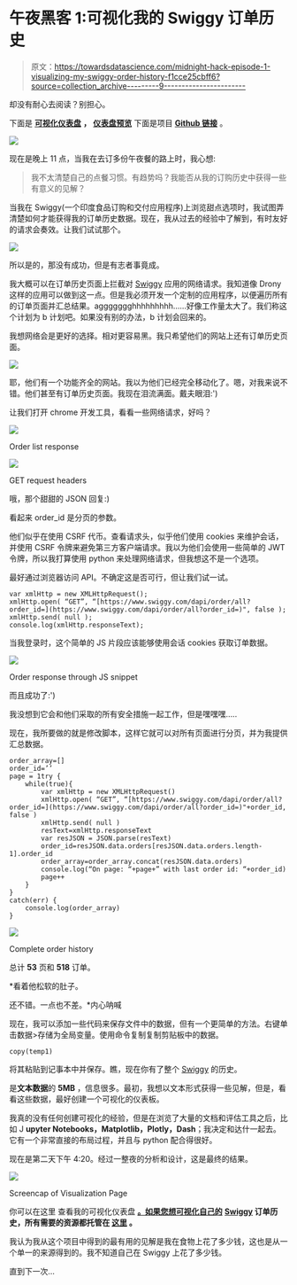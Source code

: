 # 午夜黑客 1:可视化我的 Swiggy 订单历史

> 原文：<https://towardsdatascience.com/midnight-hack-episode-1-visualizing-my-swiggy-order-history-f1cce25cbff6?source=collection_archive---------9----------------------->

却没有耐心去阅读？别担心。

下面是 [**可视化仪表盘**](https://swiggy-order-dashboard.herokuapp.com/) **，** [**仪表盘预览**](https://www.youtube.com/watch?v=M5qhpyvUYhw) 下面是项目 [**Github 链接**](https://github.com/AtomicSpider/Swiggy-Dashboard) 。

![](img/353001f727c883959bc46a4aea43e6c8.png)

现在是晚上 11 点，当我在去订多份午夜餐的路上时，我心想:

> 我不太清楚自己的点餐习惯。有趋势吗？我能否从我的订购历史中获得一些有意义的见解？

当我在 Swiggy(一个印度食品订购和交付应用程序)上浏览甜点选项时，我试图弄清楚如何才能获得我的订单历史数据。现在，我从过去的经验中了解到，有时友好的请求会奏效。让我们试试那个。

![](img/6df85a1dc9f33178bf1c847560c16bd2.png)

所以是的，那没有成功，但是有志者事竟成。

我大概可以在订单历史页面上拦截对 [Swiggy](https://www.swiggy.com/) 应用的网络请求。我知道像 Drony 这样的应用可以做到这一点。但是我必须开发一个定制的应用程序，以便遍历所有的订单页面并汇总结果。aggggggghhhhhhhhh……好像工作量太大了。我们称这个计划为 b 计划吧。如果没有别的办法，b 计划会回来的。

我想网络会是更好的选择。相对更容易黑。我只希望他们的网站上还有订单历史页面。

![](img/2ed0bc68ea7785c7b453167239cf9de2.png)

耶，他们有一个功能齐全的网站。我以为他们已经完全移动化了。嗯，对我来说不错。他们甚至有订单历史页面。我现在泪流满面。戴夫眼泪:')

让我们打开 chrome 开发工具，看看一些网络请求，好吗？

![](img/8533ddb9206218e9f9894a4b46931a74.png)

Order list response

![](img/c9e95063bd8651236791b370d9be9f2a.png)

GET request headers

哦，那个甜甜的 JSON 回复:)

看起来 order_id 是分页的参数。

他们似乎在使用 CSRF 代币。查看请求头，似乎他们使用 cookies 来维护会话，并使用 CSRF 令牌来避免第三方客户端请求。我以为他们会使用一些简单的 JWT 令牌，所以我打算使用 python 来处理网络请求，但我想这不是一个选项。

最好通过浏览器访问 API。不确定这是否可行，但让我们试一试。

```
var xmlHttp = new XMLHttpRequest();
xmlHttp.open( “GET”, “[https://www.swiggy.com/dapi/order/all?order_id=](https://www.swiggy.com/dapi/order/all?order_id=)", false );
xmlHttp.send( null );
console.log(xmlHttp.responseText);
```

当我登录时，这个简单的 JS 片段应该能够使用会话 cookies 获取订单数据。

![](img/3a20adf728e7ff9abbed884370997d15.png)

Order response through JS snippet

而且成功了:')

我没想到它会和他们采取的所有安全措施一起工作，但是嘿嘿嘿…..

现在，我所要做的就是修改脚本，这样它就可以对所有页面进行分页，并为我提供汇总数据。

```
order_array=[]
order_id=’’
page = 1try {
    while(true){
        var xmlHttp = new XMLHttpRequest()
        xmlHttp.open( “GET”, “[https://www.swiggy.com/dapi/order/all?order_id=](https://www.swiggy.com/dapi/order/all?order_id=)"+order_id, false )
        xmlHttp.send( null )
        resText=xmlHttp.responseText
        var resJSON = JSON.parse(resText)
        order_id=resJSON.data.orders[resJSON.data.orders.length-1].order_id
        order_array=order_array.concat(resJSON.data.orders)
        console.log(“On page: “+page+” with last order id: “+order_id)
        page++
    }
}
catch(err) {
    console.log(order_array)
}
```

![](img/aebc1523cdd4c6fbb0788c3d89342ad7.png)

Complete order history

总计 **53** 页和 **518** 订单。

*看着他松软的肚子。

还不错。一点也不差。*内心呐喊

现在，我可以添加一些代码来保存文件中的数据，但有一个更简单的方法。右键单击数据>存储为全局变量。使用命令复制复制剪贴板中的数据。

```
copy(temp1)
```

将其粘贴到记事本中并保存。瞧，现在你有了整个 [Swiggy](https://www.swiggy.com/) 的历史。

是**文本数据**的 **5MB** ，信息很多。最初，我想以文本形式获得一些见解，但是，看看这些数据，最好创建一个可视化的仪表板。

我真的没有任何创建可视化的经验，但是在浏览了大量的文档和评估工具之后，比如 J **upyter Notebooks，Matplotlib，Plotly，Dash**；我决定和达什一起去。它有一个非常直接的布局过程，并且与 python 配合得很好。

现在是第二天下午 4:20。经过一整夜的分析和设计，这是最终的结果。

![](img/86e02dcefc898c1eeee0512198209b00.png)

Screencap of Visualization Page

你可以在这里 查看我的可视化仪表盘 [**。如果您想可视化自己的**](https://swiggy-order-dashboard.herokuapp.com/) **[Swiggy](https://www.swiggy.com/) 订单历史，所有需要的资源都托管在 [**这里**](https://github.com/AtomicSpider/Swiggy-Dashboard) 。**

我认为我从这个项目中得到的最有用的见解是我在食物上花了多少钱，这也是从一个单一的来源得到的。我不知道自己在 Swiggy 上花了多少钱。

直到下一次…